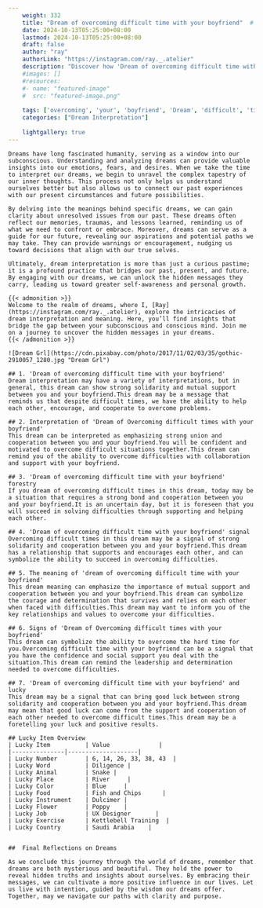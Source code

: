 ```yaml
---
    weight: 332
    title: "Dream of overcoming difficult time with your boyfriend"  # Assuming 'title' column exists
    date: 2024-10-13T05:25:00+08:00
    lastmod: 2024-10-13T05:25:00+08:00
    draft: false
    author: "ray"
    authorLink: "https://instagram.com/ray._.atelier"
    description: "Discover how 'Dream of overcoming difficult time with your boyfriend' can interpret your future and uncover its significant meanings in your life."
    #images: []
    #resources:
    #- name: "featured-image"
    #  src: "featured-image.png"
    
    tags: ['overcoming', 'your', 'boyfriend', 'Dream', 'difficult', 'time', 'of', 'with']
    categories: ["Dream Interpretation"]
    
    lightgallery: true
---
```

    
    Dreams have long fascinated humanity, serving as a window into our subconscious. Understanding and analyzing dreams can provide valuable insights into our emotions, fears, and desires. When we take the time to interpret our dreams, we begin to unravel the complex tapestry of our inner thoughts. This process not only helps us understand ourselves better but also allows us to connect our past experiences with our present circumstances and future possibilities.
    
    By delving into the meanings behind specific dreams, we can gain clarity about unresolved issues from our past. These dreams often reflect our memories, traumas, and lessons learned, reminding us of what we need to confront or embrace. Moreover, dreams can serve as a guide for our future, revealing our aspirations and potential paths we may take. They can provide warnings or encouragement, nudging us toward decisions that align with our true selves.
    
    Ultimately, dream interpretation is more than just a curious pastime; it is a profound practice that bridges our past, present, and future. By engaging with our dreams, we can unlock the hidden messages they carry, leading us toward greater self-awareness and personal growth.
    
    {{< admonition >}}
    Welcome to the realm of dreams, where I, [Ray](https://instagram.com/ray._.atelier), explore the intricacies of dream interpretation and meaning. Here, you’ll find insights that bridge the gap between your subconscious and conscious mind. Join me on a journey to uncover the hidden messages in your dreams.
    {{< /admonition >}}
    
    ![Dream Grl](https://cdn.pixabay.com/photo/2017/11/02/03/35/gothic-2910057_1280.jpg "Dream Grl")
    
    ## 1. 'Dream of overcoming difficult time with your boyfriend'
    Dream interpretation may have a variety of interpretations, but in general, this dream can show strong solidarity and mutual support between you and your boyfriend.This dream may be a message that reminds us that despite difficult times, we have the ability to help each other, encourage, and cooperate to overcome problems.
    
    ## 2. Interpretation of 'Dream of Overcoming difficult times with your boyfriend'
    This dream can be interpreted as emphasizing strong union and cooperation between you and your boyfriend.You will be confident and motivated to overcome difficult situations together.This dream can remind you of the ability to overcome difficulties with collaboration and support with your boyfriend.
    
    ## 3. 'Dream of overcoming difficult time with your boyfriend' forestry
    If you dream of overcoming difficult times in this dream, today may be a situation that requires a strong bond and cooperation between you and your boyfriend.It is an uncertain day, but it is foreseen that you will succeed in solving difficulties through supporting and helping each other.
    
    ## 4. 'Dream of overcoming difficult time with your boyfriend' signal
    Overcoming difficult times in this dream may be a signal of strong solidarity and cooperation between you and your boyfriend.This dream has a relationship that supports and encourages each other, and can symbolize the ability to succeed in overcoming difficulties.
    
    ## 5. The meaning of 'dream of overcoming difficult time with your boyfriend'
    This dream meaning can emphasize the importance of mutual support and cooperation between you and your boyfriend.This dream can symbolize the courage and determination that survives and relies on each other when faced with difficulties.This dream may want to inform you of the key relationships and values to overcome your difficulties.
    
    ## 6. Signs of 'Dream of Overcoming difficult times with your boyfriend'
    This dream can symbolize the ability to overcome the hard time for you.Overcoming difficult time with your boyfriend can be a signal that you have the confidence and social support you deal with the situation.This dream can remind the leadership and determination needed to overcome difficulties.
    
    ## 7. 'Dream of overcoming difficult time with your boyfriend' and lucky
    This dream may be a signal that can bring good luck between strong solidarity and cooperation between you and your boyfriend.This dream may mean that good luck can come from the support and cooperation of each other needed to overcome difficult times.This dream may be a foretelling your luck and positive results.
    
    ## Lucky Item Overview
    | Lucky Item          | Value              |
    |---------------|--------------------|
    | Lucky Number        | 6, 14, 26, 33, 38, 43  |
    | Lucky Word          | Diligence |
    | Lucky Animal        | Snake |
    | Lucky Place         | River     |
    | Lucky Color         | Blue     |
    | Lucky Food          | Fish and Chips      |
    | Lucky Instrument    | Dulcimer |
    | Lucky Flower        | Poppy    |
    | Lucky Job           | UX Designer       |
    | Lucky Exercise      | Kettlebell Training  |
    | Lucky Country       | Saudi Arabia    |
    
    
    ##  Final Reflections on Dreams
    
    As we conclude this journey through the world of dreams, remember that dreams are both mysterious and beautiful. They hold the power to reveal hidden truths and insights about ourselves. By embracing their messages, we can cultivate a more positive influence in our lives. Let us live with intention, guided by the wisdom our dreams offer. Together, may we navigate our paths with clarity and purpose.
    